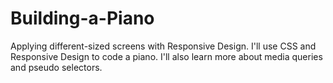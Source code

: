 # Building-a-Piano
Applying different-sized screens with Responsive Design. I'll use CSS and Responsive Design to code a piano. I'll also learn more about media queries and pseudo selectors.
